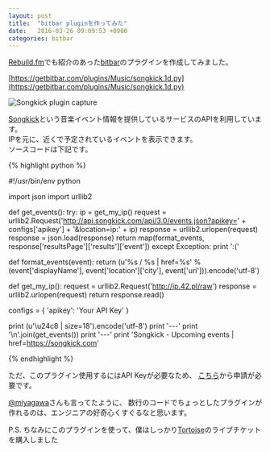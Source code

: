 ```yaml
---
layout: post
title:  "bitbar pluginを作ってみた"
date:   2016-03-26 09:09:53 +0900
categories: bitbar
---
```


[Rebuild.fm](https://rebuild.fm/132a/)でも紹介のあった[bitbar](https://github.com/matryer/bitbar)のプラグインを作成してみました。

[https://getbitbar.com/plugins/Music/songkick.1d.py](https://getbitbar.com/plugins/Music/songkick.1d.py)

![Songkick plugin capture](http://i.imgur.com/pu8gJh2.png)

[Songkick](http://www.songkick.com/)という音楽イベント情報を提供しているサービスのAPIを利用しています。  
IPを元に、近くで予定されているイベントを表示できます。  
ソースコードは下記です。

{% highlight python %}

#!/usr/bin/env python

import json
import urllib2

def get_events():
    try:
        ip = get_my_ip()
        request = urllib2.Request('http://api.songkick.com/api/3.0/events.json?apikey=' + configs['apikey'] + '&location=ip:' + ip)
        response = urllib2.urlopen(request)
        response = json.load(response)
        return map(format_events, response['resultsPage']['results']['event'])
    except Exception:
        print ':('

def format_events(event):
    return (u'%s / %s | href=%s' % (event['displayName'], event['location']['city'], event['uri'])).encode('utf-8')

def get_my_ip():
    request = urllib2.Request('http://ip.42.pl/raw')
    response = urllib2.urlopen(request)
    return response.read()

configs = {
    'apikey': 'Your API Key'
}

print (u'\u24c8 | size=18').encode('utf-8')
print '---'
print '\n'.join(get_events())
print '---'
print 'Songkick - Upcoming events | href=https://songkick.com'

{% endhighlight %}


ただ、このプラグイン使用するにはAPI Keyが必要なため、
[こちら](http://www.songkick.com/api_key_requests/new)から申請が必要です。


[@miyagawa](https://twitter.com/miyagawa)さんも言ってたように、
数行のコードでちょっとしたプラグインが作れるのは、エンジニアの好奇心くすぐるなと思います。

P.S. 
ちなみにこのプラグインを使って、僕はしっかり[Tortoise](http://www.songkick.com/artists/136413-tortoise)のライブチケットを購入しました

